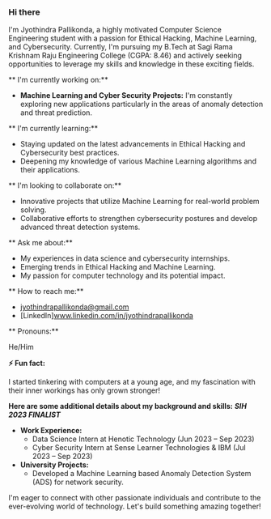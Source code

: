 ### Hi there 

I'm Jyothindra Pallikonda, a highly motivated Computer Science Engineering student with a passion for Ethical Hacking, Machine Learning, and Cybersecurity. 
Currently, I'm pursuing my B.Tech at Sagi Rama Krishnam Raju Engineering College (CGPA: 8.46) and actively seeking opportunities to leverage my skills and knowledge in these exciting fields.

** I'm currently working on:**

* **Machine Learning and Cyber Security Projects:** I'm constantly exploring new applications particularly in the areas of anomaly detection and threat prediction.

** I'm currently learning:**

* Staying updated on the latest advancements in Ethical Hacking and Cybersecurity best practices.
* Deepening my knowledge of various Machine Learning algorithms and their applications.

** I'm looking to collaborate on:**

* Innovative projects that utilize Machine Learning for real-world problem solving.
* Collaborative efforts to strengthen cybersecurity postures and develop advanced threat detection systems.

** Ask me about:**

* My experiences in data science and cybersecurity internships.
* Emerging trends in Ethical Hacking and Machine Learning.
* My passion for computer technology and its potential impact.

** How to reach me:**

* jyothindrapallikonda@gmail.com
* [LinkedIn]www.linkedin.com/in/jyothindrapallikonda

** Pronouns:**

He/Him

**⚡ Fun fact:**

I started tinkering with computers at a young age, and my fascination with their inner workings has only grown stronger!

**Here are some additional details about my background and skills:**
 ***SIH 2023 FINALIST***
* **Work Experience:**
  * Data Science Intern at Henotic Technology (Jun 2023 – Sep 2023)
  * Cyber Security Intern at Sense Learner Technologies & IBM (Jul 2023 – Sep 2023)
* **University Projects:**
  * Developed a Machine Learning based Anomaly Detection System (ADS) for network security.

I'm eager to connect with other passionate individuals and contribute to the ever-evolving world of technology. Let's build something amazing together!

